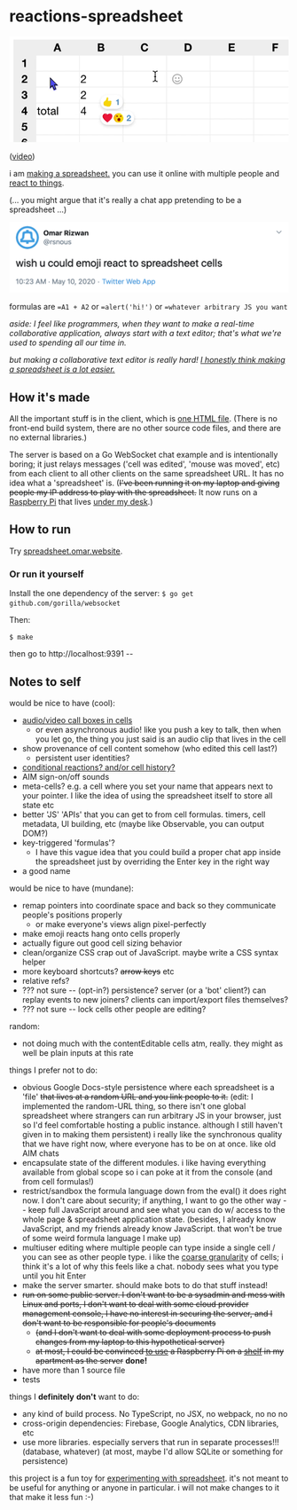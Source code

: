 # reactions-spreadsheet

[![reacts in spreadsheet](doc/banner.png)](https://twitter.com/rsnous/status/1266855824577593344)

([video](https://twitter.com/rsnous/status/1266855824577593344))

i am [making a
spreadsheet.](https://twitter.com/rsnous/status/1262599431456567296)
you can use it online with multiple people and [react to things](https://twitter.com/rsnous/status/1259534592316370952). 

(... you might argue that it's really a chat app pretending to be a
spreadsheet ...)

[![wish u could emoji react to spreadsheet cells](doc/wish-u-could-emoji-react.png)](https://twitter.com/rsnous/status/1259534592316370952)

formulas are `=A1 + A2` or `=alert('hi!')` or `=whatever arbitrary JS
you want`

*aside: I feel like programmers, when they want to make a real-time
collaborative application, always start with a text editor; that's
what we're used to spending all our time in.*

*but making a collaborative text editor is really hard! [I honestly
think making a spreadsheet is a lot
easier.](https://twitter.com/rsnous/status/1267321662522880002)*

## How it's made

All the important stuff is in the client, which is [one HTML
file](spreadsheet.html). (There is no front-end build system, there are
no other source code files, and there are no external libraries.)

The server is based on a Go WebSocket chat example and is
intentionally boring; it just relays messages ('cell was edited',
'mouse was moved', etc) from each client to all other clients on the
same spreadsheet URL. It has no idea what a 'spreadsheet' is. (~~I've
been running it on my laptop and giving people my IP address to play
with the spreadsheet.~~ It now runs on a [Raspberry
Pi](https://twitter.com/rsnous/status/1291169247239065609) that lives
[under my
desk](https://twitter.com/rsnous/status/1262140583755132929).)

## How to run

Try [spreadsheet.omar.website](https://spreadsheet.omar.website).

### Or run it yourself

<!--
- flash Pi OS Lite onto SD card, boot w/ display and kbd
- raspi-config -> set hostname, enable ssh under interfacing options, 
  change pw
- router -> forward :9391 -> :80 (or use ssl-proxy + http redirect option)
...
$ sudo apt-get install git golang
$ git clone [...]
$ cd reactions-spreadsheet
-->

Install the one dependency of the server: `$ go get github.com/gorilla/websocket`

Then:

```
$ make
```

then go to http://localhost:9391 --

## Notes to self

would be nice to have (cool):
- [audio/video call boxes in
  cells](https://twitter.com/rsnous/status/1260787644335656960)
  - or even asynchronous audio! like you push a key to talk, then when
    you let go, the thing you just said is an audio clip that lives in
    the cell
- show provenance of cell content somehow (who edited this cell last?)
  - persistent user identities?
- [conditional reactions? and/or cell history?](https://twitter.com/ommateum_io/status/1266870081956589568)
- AIM sign-on/off sounds
- meta-cells? e.g. a cell where you set your name that appears next to your
  pointer. I like the idea of using the spreadsheet itself to store
  all state etc
- better 'JS' 'APIs' that you can get to from cell formulas. timers,
  cell metadata, UI building, etc (maybe like Observable, you can
  output DOM?)
- key-triggered 'formulas'?
  - I have this vague idea that you could build a proper chat app
    inside the spreadsheet just by overriding the Enter key in the
    right way
- a good name

would be nice to have (mundane):
- remap pointers into coordinate space and back so they communicate
  people's positions properly
  - or make everyone's views align pixel-perfectly
- make emoji reacts hang onto cells properly
- actually figure out good cell sizing behavior
- clean/organize CSS crap out of JavaScript. maybe write a CSS syntax
  helper
- more keyboard shortcuts? ~~arrow keys~~ etc
- relative refs?
- ??? not sure -- (opt-in?) persistence? server (or a 'bot' client?)
  can replay events to new joiners? clients can import/export files
  themselves?
- ??? not sure -- lock cells other people are editing?

random:
- not doing much with the contentEditable cells atm, really. they
might as well be plain inputs at this rate

things I prefer not to do:
- obvious Google Docs-style persistence where each spreadsheet is a
  'file' ~~that lives at a random URL and you link people to it.~~
  (edit: I implemented the random-URL thing, so there isn't one global
  spreadsheet where strangers can run arbitrary JS in your browser,
  just so I'd feel comfortable hosting a public instance. although I
  still haven't given in to making them persistent) i really like the
  synchronous quality that we have right now, where everyone has to be
  on at once. like old AIM chats
- encapsulate state of the different modules. i like having everything
  available from global scope so i can poke at it from the console
  (and from cell formulas!)
- restrict/sandbox the formula language down from the eval() it does
  right now. I don't care about security; if anything, I want to go
  the other way -- keep full JavaScript around and see what you can do
  w/ access to the whole page & spreadsheet application
  state. (besides, I already know JavaScript, and my friends already
  know JavaScript. that won't be true of some weird formula language I
  make up)
- multiuser editing where multiple people can type inside a single
  cell / you can see as other people type. i like the [coarse
  granularity](https://twitter.com/rsnous/status/1267321668512313345)
  of cells; i think it's a lot of why this feels like a chat. nobody
  sees what you type until you hit Enter
- make the server smarter. should make bots to do that stuff instead!
- ~~run on some public server. I don't want to be a sysadmin and mess
  with Linux and ports, I don't want to deal with some cloud provider
  management console, I have no interest in securing the server, and I
  don't want to be responsible for people's documents~~
  - ~~(and I don't want to deal with some deployment process to push
    changes from my laptop to this hypothetical server)~~
  - ~~at most, I could be convinced [to
    use](https://twitter.com/rsnous/status/1263321390163189760) a
    Raspberry Pi on a
    [shelf](https://twitter.com/rsnous/status/1262140583755132929) in
    my apartment as the server~~ **done!**
- have more than 1 source file
- tests

things I **definitely** **don't** want to do:
- any kind of build process. No TypeScript, no JSX, no webpack, no no
  no
- cross-origin dependencies: Firebase, Google Analytics, CDN
  libraries, etc
- use more libraries. especially servers that run in separate
  processes!!! (database, whatever) (at most, maybe I'd allow SQLite
  or something for persistence)

this project is a fun toy for [experimenting with
spreadsheet](https://twitter.com/rsnous/status/1291040468680114177). it's
not meant to be useful for anything or anyone in particular. i will
not make changes to it that make it less fun :-)

